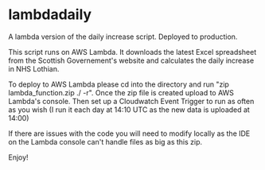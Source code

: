 # lambdadaily
A lambda version of the daily increase script. Deployed to production.

This script runs on AWS Lambda. It downloads the latest Excel spreadsheet from the Scottish Governement's website and calculates the daily increase in NHS Lothian.

To deploy to AWS Lambda please cd into the directory and run "zip lambda_function.zip ./ -r". 
Once the zip file is created upload to AWS Lambda's console. Then set up a Cloudwatch Event Trigger to run as often as you wish (I run it each day at 14:10 UTC as the new data is uploaded at 14:00)

If there are issues with the code you will need to modify locally as the IDE on the Lambda console can't handle files as big as this zip. 

Enjoy!
